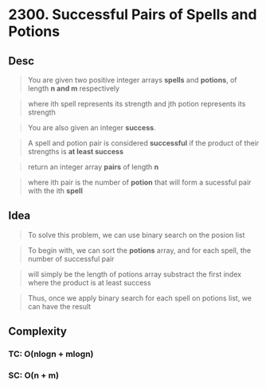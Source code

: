 # 2300. Successful Pairs of Spells and Potions

## Desc

> You are given two positive integer arrays **spells** and **potions**, of length **n and m** respectively

> where ith spell represents its strength and jth potion represents its strength

> You are also given an integer **success**.

> A spell and potion pair is considered **successful** if the product of their strengths is **at least success**

> return an integer array **pairs** of length **n**

> where ith pair is the number of **potion** that will form a sucessful pair with the ith **spell**

## Idea

> To solve this problem, we can use binary search on the posion list

> To begin with, we can sort the **potions** array, and for each spell, the number of successful pair

> will simply be the length of potions array substract the first index where the product is at least success

> Thus, once we apply binary search for each spell on potions list, we can have the result

## Complexity

### TC: O(nlogn + mlogn)

### SC: O(n + m)